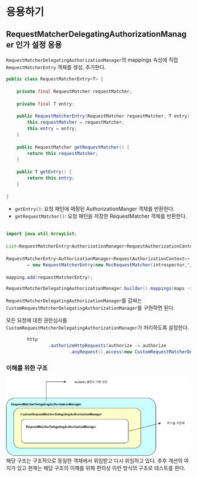 # 응용하기

## RequestMatcherDelegatingAuthorizationManager 인가 설정 응용
`RequestMatcherDelegatingAuthorizationManager`의 mappings 속성에 직접 `RequestMatcherEntry` 객체를 생성, 추가한다.
  
```java 
public class RequestMatcherEntry<T> {

	private final RequestMatcher requestMatcher;

	private final T entry;

	public RequestMatcherEntry(RequestMatcher requestMatcher, T entry) {
		this.requestMatcher = requestMatcher;
		this.entry = entry;
	}

	public RequestMatcher getRequestMatcher() {
		return this.requestMatcher;
	}

	public T getEntry() {
		return this.entry;
	}

}


```
- `getEntry()`: 요청 패턴에 매핑된 AuthorizationManger 객체를 반환한다.
- `getRequestMatcher()`: 요청 패턴을 저장한 RequestMatcher 객체를 반환한다.

```java 

import java.util.ArrayList;

List<RequestMatcherEntry<AuthorizationManager<RequestAuthorizationContext>>> mappings = new ArrayList<>();

RequestMatcherEntry<AuthorizationManager<RequestAuthorizationContext>> requestMatcherEntry 
        = new RequestMatcherEntry(new MvcRequestMatcher(introspector,"/user"),AuthorityAuthorizationManager.hasAnyAuthority("ROLE_USER"));

mapping.add(requestMatcherEntry);

```

```java
RequestMatcherDelegatingAuthorizationManager.builder().mappings(maps -> maps.addAll(mappings)).build();
```

`RequestMatcherDelegatingAuthorizationManager`를 감싸는 `CustomRequestMatcherDelegatingAuthorizationManager`를 구현하면 된다.  
  
모든 요청에 대한 권한심사를 `CustomRequestMatcherDelegatingAuthorizationManager`가 처리하도록 설정한다.
```java 
        http
                .authorizeHttpRequests(authorize -> authorize
                        .anyRequest().access(new CustomRequestMatcherDelegatingAuthorizationManager()))

```  
  
### 이해를 위한 구조
![img_39.png](../../img/img_39.png)  
해당 구조는 구조적으로 동일한 객체에서 위임받고 다시 위임하고 있다. 추후 개선의 여지가 있고 현재는 해당 구조의 이해를 위해 편의상 이런 방식의 구조로 테스트를 한다.